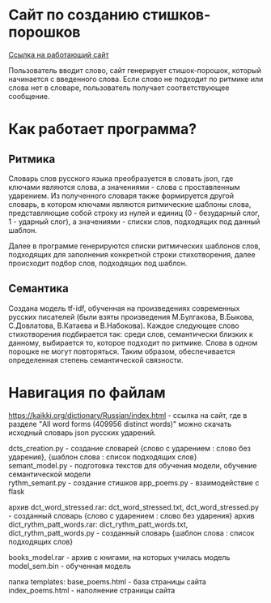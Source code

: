 # Сайт по созданию стишков-порошков

[Ссылка на работающий сайт](http://aleksandra023.pythonanywhere.com/) 

Пользователь вводит слово, сайт генерирует стишок-порошок, который начинается с введенного слова. 
Если слово не подходит по ритмике или слова нет в словаре, пользователь получает соответствующее сообщение.

# Как работает программа?

## Ритмика

Словарь слов русского языка преобразуется в словать json, где ключами являются слова, а значениями - слова с проставленным ударением.
Из полученного словаря также формируется другой словарь, в котором ключами являются ритмические шаблоны слова, представляющие собой строку из нулей и единиц (0 - безударный слог, 1 - ударный слог), а значениями - списки слов, подходящих под данный шаблон. 

Далее в программе генерируются списки ритмических шаблонов слов, подходящих для заполнения конкретной строки стихотворения, далее происходит подбор слов, подходящих под шаблон.

## Семантика

Создана модель tf-idf, обученная на произведениях современных русских писателей (были взяты произведения М.Булгакова, В.Быкова, С.Довлатова, В.Катаева и В.Набокова). Каждое следующее слово стихотворения подбирается так: среди слов, семантически близких к данному, выбирается то, которое подходит по ритмике. Слова в одном порошке не могут повторяться. Таким образом, обеспечивается определенная степень семантической связности.

# Навигация по файлам

https://kaikki.org/dictionary/Russian/index.html - ссылка на сайт, где в разделе "All word forms (409956 distinct words)" можно скачать исходный словарь json русских ударений.

dcts_creation.py - создание словарей {слово с ударением : слово без ударения}, {шаблон слова : список подходящих слов} <br>
semant_model.py - подготовка текстов для обучения модели, обучение семантической модели <br>
rythm_semant.py - создание стишков
app_poems.py - взаимодействие с flask

архив dct_word_stressed.rar: dct_word_stressed.txt, dct_word_stressed.py - созданный словарь {слово с ударением : слово без ударения}
архив dict_rythm_patt_words.rar: dict_rythm_patt_words.txt, dict_rythm_patt_words.py - созданный словарь {шаблон слова : список подходящих слов}

books_model.rar - архив с книгами, на которых училась модель
model_sem.bin - обученная модель

папка templates:
	base_poems.html - база страницы сайта
	index_poems.html - наполнение страницы сайта 

